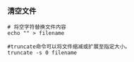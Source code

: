 ### 清空文件

```shell
# 将空字符替换文件内容
echo "" > filename

#truncate命令可以将文件缩减或扩展至指定大小。
truncate -s 0 filename
```
